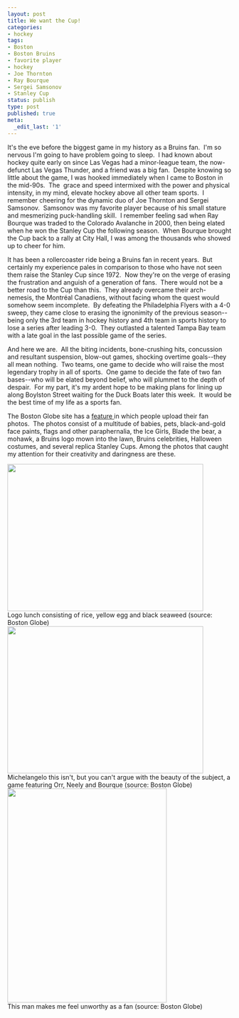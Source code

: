 ```yaml
---
layout: post
title: We want the Cup!
categories:
- hockey
tags:
- Boston
- Boston Bruins
- favorite player
- hockey
- Joe Thornton
- Ray Bourque
- Sergei Samsonov
- Stanley Cup
status: publish
type: post
published: true
meta:
  _edit_last: '1'
---
```

It's the eve before the biggest game in my history as a Bruins fan.  I'm so nervous I'm going to have problem going to sleep.  I had known about hockey quite early on since Las Vegas had a minor-league team, the now-defunct Las Vegas Thunder, and a friend was a big fan.  Despite knowing so little about the game, I was hooked immediately when I came to Boston in the mid-90s.  The  grace and speed intermixed with the power and physical intensity, in my mind, elevate hockey above all other team sports.  I remember cheering for the dynamic duo of Joe Thornton and Sergei Samsonov.  Samsonov was my favorite player because of his small stature and mesmerizing puck-handling skill.  I remember feeling sad when Ray Bourque was traded to the Colorado Avalanche in 2000, then being elated when he won the Stanley Cup the following season.  When Bourque brought the Cup back to a rally at City Hall, I was among the thousands who showed up to cheer for him.

It has been a rollercoaster ride being a Bruins fan in recent years.  But certainly my experience pales in comparison to those who have not seen them raise the Stanley Cup since 1972.  Now they're on the verge of erasing the frustration and anguish of a generation of fans.  There would not be a better road to the Cup than this.  They already overcame their arch-nemesis, the Montréal Canadiens, without facing whom the quest would somehow seem incomplete.  By defeating the Philadelphia Flyers with a 4-0 sweep, they came close to erasing the ignonimity of the previous season--being only the 3rd team in hockey history and 4th team in sports history to lose a series after leading 3-0.  They outlasted a talented Tampa Bay team with a late goal in the last possible game of the series.

And here we are.  All the biting incidents, bone-crushing hits, concussion and resultant suspension, blow-out games, shocking overtime goals--they all mean nothing.  Two teams, one game to decide who will raise the most legendary trophy in all of sports.  One game to decide the fate of two fan bases--who will be elated beyond belief, who will plummet to the depth of despair.  For my part, it's my ardent hope to be making plans for lining up along Boylston Street waiting for the Duck Boats later this week.  It would be the best time of my life as a sports fan.

The Boston Globe site has a <a href="http://www.boston.com/sports/hockey/bruins/extras/share_your_bruins_pride_photos/">feature </a>in which people upload their fan photos.  The photos consist of a multitude of babies, pets, black-and-gold face paints, flags and other paraphernalia, the Ice Girls, Blade the bear, a mohawk, a Bruins logo mown into the lawn, Bruins celebrities, Halloween costumes, and several replica Stanley Cups. Among the photos that caught my attention for their creativity and daringness are these.

<img src="http://cache.boston.com/stuff/express/2011/05/29/1306684168.2044-26437-r-959x550.JPG" width="440" height="330" />

<figcaption>Logo lunch consisting of rice, yellow egg and black seaweed (source: Boston Globe)</figcaption>


<img src="http://cache.boston.com/stuff/express/2011/04/25/1303737603.2725-31392-r-959x550.JPG" width="440" height="330" />

<figcaption>Michelangelo this isn&#039;t, but you can&#039;t argue with the beauty of the subject, a game featuring Orr, Neely and Bourque (source: Boston Globe)</figcaption>


<img src="http://cache.boston.com/stuff/express/2011/06/03/1307085135.6909-3090.JPG" width="358" height="480" />

<figcaption>This man makes me feel unworthy as a fan (source: Boston Globe)</figcaption>


&nbsp;
